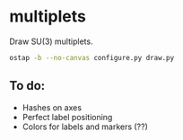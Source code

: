 multiplets
==========

Draw SU(3) multiplets.

```bash
ostap -b --no-canvas configure.py draw.py
```

To do:
------

 * Hashes on axes
 * Perfect label positioning
 * Colors for labels and markers (??)
